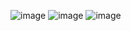 ![image](https://github.com/Merrilor/StorageSystem/assets/38046588/de2a4aa9-bc85-45da-bda8-4704a2e71ccd)
![image](https://github.com/Merrilor/StorageSystem/assets/38046588/30c40dc4-7df8-4925-8b71-9e33d515ed8e)
![image](https://github.com/Merrilor/StorageSystem/assets/38046588/4dbc2be8-e508-44c5-a7ae-fa6f117e68c4)
